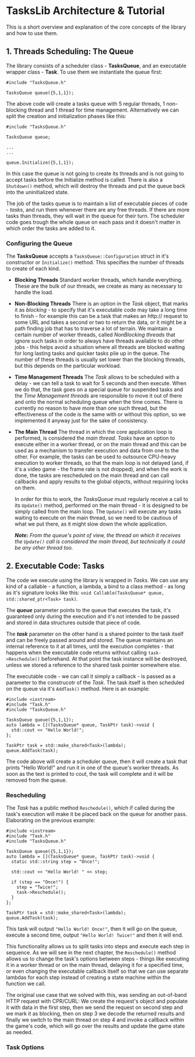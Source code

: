 # TasksLib Architecture & Tutorial #

This is a short overview and explanation of the core concepts of the library and how to use them.


## 1. Threads Scheduling: The Queue ##

The library consists of a scheduler class - **TasksQueue**, and an executable wrapper class - **Task**. To use them we instantiate the queue first:

```
#include "TasksQueue.h"

TasksQueue queue({5,1,1});
```

The above code will create a tasks queue with 5 regular threads, 1 non-blocking thread and 1 thread for time management. Alternatively we can split the creation and initialization phases like this:

```
#include "TasksQueue.h"

TasksQueue queue;

...
...

queue.Initialize({5,1,1});
```

In this case the queue is not going to create its threads and is not going to accept tasks before the Initialize method is called. There is also a `Shutdown()` method, which will destroy the threads and put the queue back into the uninitialized state.

The job of the tasks queue is to maintain a list of executable pieces of code  - *tasks*, and run them whenever there are any free threads. If there are more tasks than threads, they will wait in the queue for their turn. The scheduler code goes trough the whole queue on each pass and it doesn't matter in which order the tasks are added to it.

### Configuring the Queue ###

The **TasksQueue** accepts a `TasksQueue::Configuration` struct in it's constructor or `Initialize()` method. This specifies the number of threads to create of each kind.

- **Blocking Threads**
  Standard worker threads, which handle everything. These are the bulk of our threads, we create as many as necessary to handle the load.
- **Non-Blocking Threads**
  There is an option in the *Task* object, that marks it as *blocking* - to specify that it's executable code may take a long time to finish - for example this can be a task that makes an http:// request to some URL and takes a second or two to return the data, or it might be a path finding job that has to traverse a lot of terrain. We maintain a certain number of worker threads, called *NonBlocking threads* that ignore such tasks in order to always have threads available to do other jobs - this helps avoid a situation where all threads are blocked waiting for long lasting tasks and quicker tasks pile up in the queue. The number of these threads is usually set lower than the blocking threads, but this depends on the particular workload.
- **Time Management Threads**
  The *Task* allows to be scheduled with a delay - we can tell a task to wait for 5 seconds and then execute. When we do that, the task goes on a special queue for suspended tasks and the *Time Management threads* are responsible to move it out of there and onto the normal scheduling queue when the time comes. There is currently no reason to have more than one such thread, but the effectiveness of the code is the same with or without this option, so we implemented it anyway just for the sake of consistency.
- **The Main Thread**
  The thread in which the core application loop is performed, is considered the *main thread*. *Tasks* have an option to execute either in a worker thread, or on the main thread and this can be used as a mechanism to transfer execution and data from one to the other. For example, the tasks can be used to outsource CPU-heavy execution to worker threads, so that the main loop is not delayed (and, if it's a video game - the frame rate is not dropped), and when the work is done, the tasks are rescheduled on the main thread and can call callbacks and apply results to the global objects, without requiring locks on them.
  
  In order for this to work, the *TasksQueue* must regularly receive a call to its `Update()` method, performed on the main thread - it is designed to be simply called from the main loop. The `Update()` will execute any tasks waiting to execute on the main thread, so we need to be cautious of what we put there, as it might slow down the whole application.
  
  ***Note:*** *From the *queue's* point of view, the thread on which it receives the `Update()` call is considered the main thread, but technically it could be any other thread too.*


## 2. Executable Code: Tasks ##

The code we execute using the library is wrapped in *Tasks*. We can use any kind of a callable - a function, a lambda, a bind to a class method - as long as it's signature looks like this: `void Callable(TasksQueue* queue, std::shared_ptr<Task> task)`. 

The ***queue*** parameter points to the queue that executes the task, it's guaranteed only during the execution and it's not intended to be passed and stored in data structures outside that piece of code. 

The ***task*** parameter on the other hand is a shared pointer to the task itself and can be freely passed around and stored. The queue maintains an internal reference to it at all times, until the execution completes - that happens when the executable code returns without calling `task->Reschedule()` beforehand. At that point the task instance will be destroyed, unless we stored a reference to the shared task pointer somewhere else.

The executable code - we can call it simply a callback - is passed as a parameter to the construcotr of the *Task*. The task itself is then scheduled on the queue via it's `AddTask()` method. Here is an example:

```
#include <iostream>
#include "Task.h"
#include "TasksQueue.h"

TasksQueue queue({5,1,1});
auto lambda = [](TasksQueue* queue, TaskPtr task)->void {
  std::cout << "Hello World!";
};

TaskPtr task = std::make_shared<Task>(lambda);
queue.AddTask(task);
```

The code above will create a scheduler queue, then it will create a task that prints "Hello World!" and run it in one of the queue's worker threads. As soon as the text is printed to cout, the task will complete and it will be removed from the queue.

### Rescheduling ###

The *Task* has a public method `Reschedule()`, which if called during the task's execution will make it be placed back on the queue for another pass. Elaborating on the previous example:

```
#include <iostream>
#include "Task.h"
#include "TasksQueue.h"

TasksQueue queue({5,1,1});
auto lambda = [](TasksQueue* queue, TaskPtr task)->void {
  static std::string step = "Once!";

  std::cout << "Hello World! " << step;
		
  if (step == "Once!") {
    step = "Twice!";
    task->Reschedule();
  }
};

TaskPtr task = std::make_shared<Task>(lambda);
queue.AddTask(task);
```

This task will output `"Hello World! Once!"`, then it will go on the queue, execute a second time, output `"Hello World! Twice!"` and then it will end.

This functionality allows us to split tasks into steps and execute each step in sequence. As we will see in the next chapter, the `Reschedule()` method allows us to change the task's options between steps - things like executing it in a worker thread or on the main thread, delaying it for a specified time, or even changing the executable callback itself so that we can use separate lambdas for each step instead of creating a state machine within the function we call.

The original use case that we solved with this, was sending an out-of-band HTTP request with CPR/CURL: We create the request's object and populate it with data in the first step, then we send the request on second step and we mark it as blocking, then on step 3 we decode the returned results and finally we switch to the main thread on step 4 and invoke a callback within the game's code, which will go over the results and update the game state as needed.

### Task Options ###

